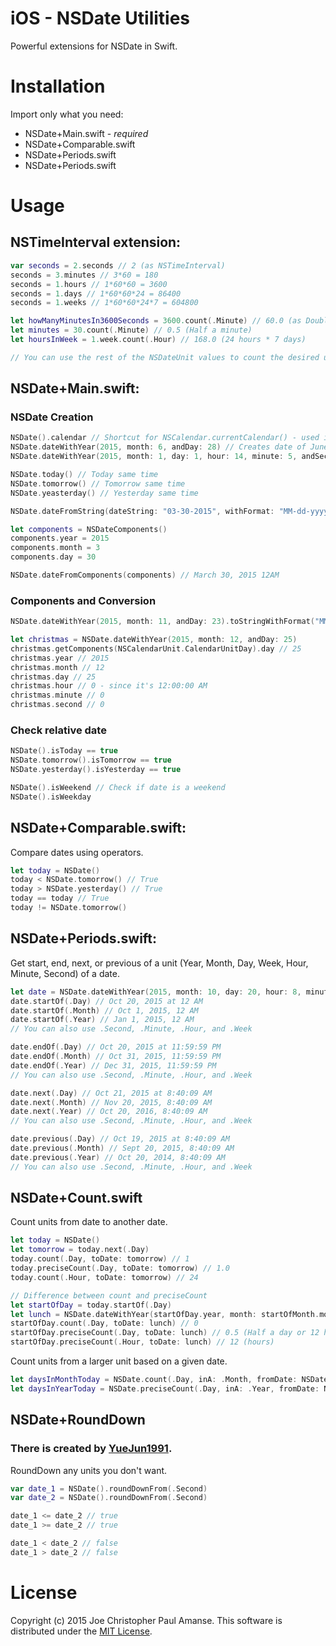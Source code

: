 # iOS - NSDate Utilities
Powerful extensions for NSDate in Swift.

# Installation

Import only what you need:
* NSDate+Main.swift - *required*
* NSDate+Comparable.swift
* NSDate+Periods.swift
* NSDate+Periods.swift

# Usage

## NSTimeInterval extension:

```swift
var seconds = 2.seconds // 2 (as NSTimeInterval)
seconds = 3.minutes // 3*60 = 180
seconds = 1.hours // 1*60*60 = 3600
seconds = 1.days // 1*60*60*24 = 86400
seconds = 1.weeks // 1*60*60*24*7 = 604800

let howManyMinutesIn3600Seconds = 3600.count(.Minute) // 60.0 (as Double - since there is exactly 60 minutes in 3600 seconds)
let minutes = 30.count(.Minute) // 0.5 (Half a minute)
let hoursInWeek = 1.week.count(.Hour) // 168.0 (24 hours * 7 days)

// You can use the rest of the NSDateUnit values to count the desired unit
```

## NSDate+Main.swift:

### NSDate Creation

```swift
NSDate().calendar // Shortcut for NSCalendar.currentCalendar() - used in the extensions
NSDate.dateWithYear(2015, month: 6, andDay: 28) // Creates date of June 28, 2015 at 12 AM
NSDate.dateWithYear(2015, month: 1, day: 1, hour: 14, minute: 5, andSecond: 30) // Creates date of January 1, 2015 at 2:05:30 PM

NSDate.today() // Today same time
NSDate.tomorrow() // Tomorrow same time
NSDate.yeasterday() // Yesterday same time

NSDate.dateFromString(dateString: "03-30-2015", withFormat: "MM-dd-yyyy") // March 30, 2015 12AM

let components = NSDateComponents()
components.year = 2015
components.month = 3
components.day = 30

NSDate.dateFromComponents(components) // March 30, 2015 12AM
```

### Components and Conversion

```swift
NSDate.dateWithYear(2015, month: 11, andDay: 23).toStringWithFormat("MM-dd-yyyy") // "11-23-2015"

let christmas = NSDate.dateWithYear(2015, month: 12, andDay: 25)
christmas.getComponents(NSCalendarUnit.CalendarUnitDay).day // 25
christmas.year // 2015
christmas.month // 12
christmas.day // 25
christmas.hour // 0 - since it's 12:00:00 AM
christmas.minute // 0
christmas.second // 0
```

### Check relative date

```swift
NSDate().isToday == true
NSDate.tomorrow().isTomorrow == true
NSDate.yesterday().isYesterday == true

NSDate().isWeekend // Check if date is a weekend
NSDate().isWeekday
```

## NSDate+Comparable.swift:

Compare dates using operators.

```swift
let today = NSDate()
today < NSDate.tomorrow() // True
today > NSDate.yesterday() // True
today == today // True
today != NSDate.tomorrow()
```

## NSDate+Periods.swift:

Get start, end, next, or previous of a unit (Year, Month, Day, Week, Hour, Minute, Second) of a date.

```swift
let date = NSDate.dateWithYear(2015, month: 10, day: 20, hour: 8, minute: 40, second: 9) // Oct 20, 2015 8:40:09 AM
date.startOf(.Day) // Oct 20, 2015 at 12 AM
date.startOf(.Month) // Oct 1, 2015, 12 AM
date.startOf(.Year) // Jan 1, 2015, 12 AM
// You can also use .Second, .Minute, .Hour, and .Week

date.endOf(.Day) // Oct 20, 2015 at 11:59:59 PM
date.endOf(.Month) // Oct 31, 2015, 11:59:59 PM
date.endOf(.Year) // Dec 31, 2015, 11:59:59 PM
// You can also use .Second, .Minute, .Hour, and .Week

date.next(.Day) // Oct 21, 2015 at 8:40:09 AM
date.next(.Month) // Nov 20, 2015, 8:40:09 AM
date.next(.Year) // Oct 20, 2016, 8:40:09 AM
// You can also use .Second, .Minute, .Hour, and .Week

date.previous(.Day) // Oct 19, 2015 at 8:40:09 AM
date.previous(.Month) // Sept 20, 2015, 8:40:09 AM
date.previous(.Year) // Oct 20, 2014, 8:40:09 AM
// You can also use .Second, .Minute, .Hour, and .Week
```

## NSDate+Count.swift

Count units from date to another date.

```swift
let today = NSDate()
let tomorrow = today.next(.Day)
today.count(.Day, toDate: tomorrow) // 1
today.preciseCount(.Day, toDate: tomorrow) // 1.0
today.count(.Hour, toDate: tomorrow) // 24

// Difference between count and preciseCount
let startOfDay = today.startOf(.Day)
let lunch = NSDate.dateWithYear(startOfDay.year, month: startOfMonth.month, day: startOfMonth.day, hour: 12, minute: 0, andSecond: 0)
startOfDay.count(.Day, toDate: lunch) // 0
startOfDay.preciseCount(.Day, toDate: lunch) // 0.5 (Half a day or 12 hours)
startOfDay.preciseCount(.Hour, toDate: lunch) // 12 (hours)
```

Count units from a larger unit based on a given date.

```swift
let daysInMonthToday = NSDate.count(.Day, inA: .Month, fromDate: NSDate.today()) // Count days in current month
let daysInYearToday = NSDate.preciseCount(.Day, inA: .Year, fromDate: NSDate.today()) // Count days in year precisely
```

## NSDate+RoundDown
### There is created by [YueJun1991](https://github.com/YueJun1991).
RoundDown any units you don't want.

```swift
var date_1 = NSDate().roundDownFrom(.Second)
var date_2 = NSDate().roundDownFrom(.Second)

date_1 <= date_2 // true
date_1 >= date_2 // true

date_1 < date_2 // false
date_1 > date_2 // false
```

# License
Copyright (c) 2015 Joe Christopher Paul Amanse. This software is distributed under the [MIT License](./LICENSE.md).
